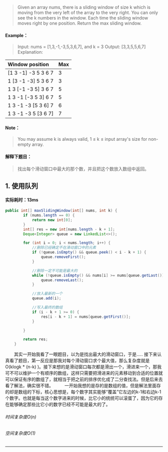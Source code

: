 > Given an array nums, there is a sliding window of size k which is moving from the very left of the array to the very right. You can only see the k numbers in the window. Each time the sliding window moves right by one position. Return the max sliding window.
#### Example：
> Input: nums = [1,3,-1,-3,5,3,6,7], and k = 3
Output: [3,3,5,5,6,7] 
Explanation: 

| Window position      |          Max|
|:--|:--
|[1  3  -1] -3  5  3  6  7    |   3  
| 1 [3  -1  -3] 5  3  6  7    |   3
| 1  3 [-1  -3  5] 3  6  7   |    5
| 1  3  -1 [-3  5  3] 6  7   |    5
| 1  3  -1  -3 [5  3  6] 7    |   6
 |1  3  -1  -3  5 [3  6  7]  |    7
#### Note：
> You may assume k is always valid, 1 ≤ k ≤ input array's size for non-empty array.

#### 解释下题目：
> 找出每个滑动窗口中最大的那个数，并且把这个数放入数组中返回。


## 1. 使用队列
#### 实际耗时：13ms
```java
public int[] maxSlidingWindow(int[] nums, int k) {
        if (nums.length == 0) {
            return new int[0];
        }
        int[] res = new int[nums.length - k + 1];
        Deque<Integer> queue = new LinkedList<>();

        for (int i = 0; i < nums.length; i++) {
            //删除已经确定不在滑动窗口中的元素
            if (!queue.isEmpty() && queue.peek() < i - k + 1) {
                queue.removeFirst();
            }

            //删除一定不可能是最大的
            while (!queue.isEmpty() && nums[i] >= nums[queue.getLast()]) {
                queue.removeLast();
            }

            //放入最新的一个
            queue.add(i);

            //写入最终的数组
            if (i - k + 1 >= 0) {
                res[i - k + 1] = nums[queue.getFirst()];
            }

        }

        return res;
    }
```
&emsp;&emsp;其实一开始我看了一眼题目，以为是找出最大的滑动窗口，于是..... 接下来认真看了题目，第一反应是那我对每个滑动窗口求个最大值，那么复杂度就是O(klogk * (n-k) )。接下来想的是滑动窗口每次都是滑出一个，滑进来一个，那我可不可以维护一个有顺序的数组，这样只需要把滑进来的元素移动到合适的位置就可以保证有序的数组了，就相当于把之前的排序优化成了二分查找法。但是后来去看了解法，确实很不错。
 &emsp;&emsp; 一开始我想的是存的是数组的值，但是解法里面存的却是数组的下标，核心思想是，每个数字其实能够“覆盖”它左边的k-1和右边k-1个数字。也就是每当这个数字进来的时候，比它小的统统可以滚蛋了，因为它的存在能够确定那些比它小的数字已经不可能是最大的了。
###### 时间复杂度O(n)
###### 空间复杂度O(1)
---------
